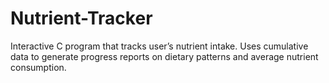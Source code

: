 # Nutrient-Tracker
Interactive C program that tracks user’s nutrient intake. Uses cumulative data to generate progress reports on dietary patterns and average nutrient consumption.
